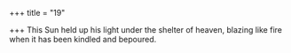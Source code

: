 +++
title = "19"

+++
This Sun held up his light under the shelter of heaven,
blazing like fire when it has been kindled and bepoured.
